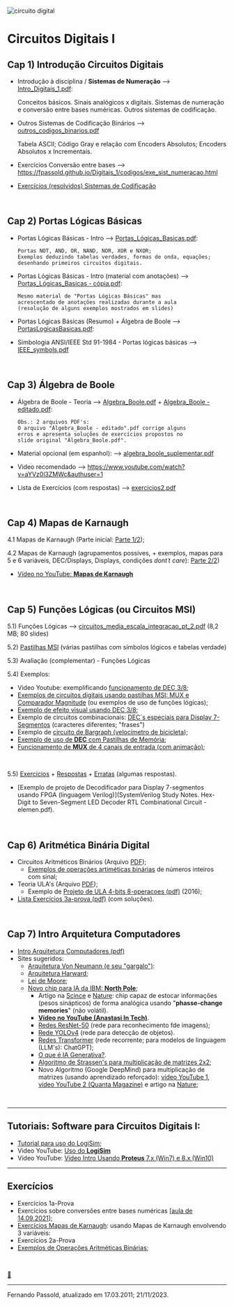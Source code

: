 <!-- title: Circuitos Digitais I -->

![circuito digital](https://images.unsplash.com/photo-1517077304055-6e89abbf09b0?ixlib=rb-1.2.1&ixid=MXwxMjA3fDB8MHxwaG90by1wYWdlfHx8fGVufDB8fHw%3D&auto=format&fit=crop&w=1650&q=80)

# Circuitos Digitais I

## Cap 1) Introdução Circuitos Digitais

* Introdução à disciplina / **Sistemas de Numeração** --> [Intro_Digitais_1.pdf](cap1/Intro_Digitais_1.pdf):

  Conceitos básicos.
  	Sinais analógicos x digitais.
  	Sistemas de numeração e conversão entre bases numéricas.
  	Outros sistemas de codificação.

* Outros Sistemas de Codificação Binários --> [outros_codigos_binarios.pdf](cap1/outros_codigos_binarios.pdf)

  Tabela ASCII;
  	Código Gray e relação com Encoders Absolutos;
  	Encoders Absolutos x Incrementais.

* Exercícios Conversão entre bases
      --> https://fpassold.github.io/Digitais_1/codigos/exe_sist_numeracao.html


* [Exercícios (resolvidos) Sistemas de Codificação](cap1/exemplos_conversao_base.html) <!-- [exemplos_conversao_base.pdf](cap1/) -->

&nbsp;

## Cap 2) Portas Lógicas Básicas

* Portas Lógicas Básicas - Intro --> [Portas_Lógicas_Basicas.pdf](cap2/Portas_Logicas_Basicas.pdf):

      Portas NOT, AND, OR, NAND, NOR, XOR e NXOR;
      Exemplos deduzindo tabelas verdades, formas de onda, equações;
      desenhando primeiros circuitos digitais.

* Portas Lógicas Básicas - Intro (material com anotações) --> [Portas_Lógicas_Basicas - cópia.pdf](cap2/Portas_Logicas_Basicas%20-%20cópia.pdf):

      Mesmo material de "Portas Lógicas Básicas" mas
      acrescentado de anotações realizadas durante a aula
      (resolução de alguns exemplos mostrados em slides)

<!--
		2.2) Aula (gravada): Portas Lógicas BásicasItem postado: 11 de ago. de 2022
		2.3) Aula (gravada): Portas lógicas básicas - exemplos (10.08.2021)Item postado: 11 de ago. de 2022
		2.4) Aula Gravada: Portas XOR NXOR - equações - exercícios portas básicas (10.08.2021)Item postado: 11 de ago. de 2022
--> 

* Portas Lógicas Básicas (Resumo) + Álgebra de Boole --> [PortasLogicasBasicas.pdf](cap2/PortasLogicasBasicas.pdf):

* Simbologia ANSI/IEEE Std 91-1984 - Portas lógicas básicas --> [IEEE_symbols.pdf](cap2/IEEE_Symbols.pdf)

&nbsp;

## Cap 3) Álgebra de Boole

* Álgebra de Boole - Teoria --> [Algebra_Boole.pdf](cap3/Algebra_Boole.pdf) + [Algebra_Boole - editado.pdf](cap3/Algebra_Boole%20-%20editado.pdf):

      Obs.: 2 arquivos PDF's:
      O arquivo "Álgebra_Boole - editado".pdf corrige alguns
      erros e apresenta soluções de exercícios propostos no
      slide original "Álgebra_Boole.pdf".

* Material opcional (em espanhol): --> [algebra_boole_suplementar.pdf](cap3/algebra_boole_suplementar.pdf)

* Video recomendado --> https://www.youtube.com/watch?v=aYVz0l3ZMWc&authuser=1

* Lista de Exercícios (com respostas) --> [exercicios2.pdf](cap3/exercicios2.pdf)

&nbsp;

## Cap 4) Mapas de Karnaugh
4.1 Mapas de Karnaugh (Parte inicial: [Parte 1/2](4_Karnaugh/4_mapas_karnaugh_keynote_novo.pdf));

4.2 Mapas de Karnaugh (agrupamentos possíves, + exemplos, mapas para 5 e 6 variáveis, DEC/Displays, Displays, condições *dont´t care*): [Parte 2/2](4_Karnaugh/Mapas_Karnaugh_2a_parte_2023.pdf))

* [Vídeo no YouTube: **Mapas de Karnaugh**](https://youtu.be/ohRBnobVvgo?si=Ph7Zm48IPD7AOdcp)

&nbsp;

## Cap 5) Funções Lógicas (ou Circuitos MSI)

5.1) Funções Lógicas --> [circuitos_media_escala_integracao_pt_2.pdf](msi/circuitos_media_escala_integracao_pt_2.pdf) (8,2 MB; 80 slides)

5.2) [Pastilhas MSI](msi/pastilhas_MSI.pdf)  (várias pastilhas com símbolos lógicos e tabelas verdade)

5.3) Avaliação (complementar) - Funções Lógicas

5.4) Exemplos:

* Video Youtube: exemplificando [funcionamento de DEC 3/8](https://youtu.be/ZnH7KCXbZhc?si=k65qQc6xv5jaiNcu);
* [Exemplos de circuitos digitais usando pastilhas MSI: MUX e Comparador Magnitude](MSI_exemplos/exercicios_01.html) (ou exemplos de uso de funções lógicas);
* [Exemplo de efeito visual usando DEC 3/8](Lab_9_Efeito_Visual/Lab_9_Efeito_Visual_Usando_DEC.html);
* Exemplo de circuitos combinacionais: [DEC´s especiais para Display 7-Segmentos](https://youtu.be/MxOgABeGGLg?si=XPuZK49xv6NUeLad) (caracteres diferentes; "frases")
* Exemplo de [circuito de Bargraph (velocímetro de bicicleta](https://youtu.be/EuQ4-OHVD6w?si=FHujYx9g7wQQAYE0));
* [Exemplo de uso de **DEC** com Pastilhas de Memória](resumo_MSI/exemplo_uso_DEC.html);
* [Funcionamento de **MUX** de 4 canais de entrada (com animação)](Funcionamento_MUX/funcionamento_MUX_4.html);

&nbsp;

5.5) [Exercícios](msi/exercicios_4.pdf)  + [Respostas](msi/exercicios_4_respuestas.pdf)  + [Erratas](msi/Errata_2a_lista_exercicios_digitais_1.pdf) (algumas respostas).

*   [Exemplo de projeto de Decodificador para Display 7-segmentos usando FPGA (linguagem Verilog)](SystemVerilog Study Notes. Hex-Digit to Seven-Segment LED Decoder RTL Combinational Circuit - elemen.pdf).

&nbsp;

## Cap 6) Aritmética Binária Digital

*   Circuitos Aritméticos Binários (Arquivo [PDF](ula/Aritmetica_Digital_KeyNote_v5.pdf));
    *   [Exemplos de operações artiméticas binárias](exemplos_operacoes_sinais/exemplos_operacoes.html) de números inteiros com sinal;
*   Teoria ULA's (Arquivo [PDF](ula/ULAs.pdf));
    *   Exemplo de [Projeto de ULA 4-bits 8-operacoes (pdf)](exe_ulas/projeto_exemplo_ULA_4-bits_8-operacoes.pdf) (2016);
*   [Lista Exercícios 3a-prova (pdf)](exe_ulas/digitais_1_exerecicios_p3.pdf) (com soluções).

&nbsp;

## Cap 7) Intro Arquitetura Computadores

*    [Intro Arquitetura Computadores (pdf)](intro_arquitetura_computadores.pdf) 
*   Sites sugeridos:
    *   [Arquitetura Von Neumann (e seu "gargalo")](https://en.wikipedia.org/wiki/Von_Neumann_architecture):
    *   [Arquitetura Harward](https://en.wikipedia.org/wiki/Harvard_architecture);
    *   [Lei de Moore](https://en.wikipedia.org/wiki/Moore%27s_law);
    *   [Novo chip para IA da IBM: **North Pole**](https://research.ibm.com/blog/northpole-ibm-ai-chip);
        *   Artigo na [Scince](https://www.science.org/doi/full/10.1126/science.adh1174) e [Nature](https://www.nature.com/articles/s41586-023-06337-5): chip capaz de estocar informações (pesos sinápticos) de forma analógica usando "**phasse-change memories**" (não volátil).
        *   **[Vídeo no YouTube (Anastasi In Tech)](https://www.youtube.com/watch?v=p0W5eHn5sZ0)**.
        *   [Redes ResNet-50](https://huggingface.co/microsoft/resnet-50) (rede para reconhecimento fde imagens);
        *   [Rede YOLOv4](https://arxiv.org/abs/2004.10934) (rede para detecção de objetos).
        *   [Redes Transformer](https://blog.research.google/2017/08/transformer-novel-neural-network.html) (rede recorrente; para modelos de linguagem (LLM's): ChatGPT);
        *   [O que é IA Generativa?](https://research.ibm.com/blog/what-is-generative-AI).
        *   [Algoritmo de Strassen's para multiplicação de matrizes 2x2](https://www.quantamagazine.org/ai-reveals-new-possibilities-in-matrix-multiplication-20221123/);
        *   Novo Algoritmo (Google DeepMind) para multiplicação de matrizes (usando aprendizado reforçado): [vídeo YouTube 1](https://www.youtube.com/watch?v=WHuH4qSqoRs), [video YouTube 2 (Quanta Magazine)](https://www.youtube.com/watch?v=fDAPJ7rvcUw) e artigo na [Nature](https://www.nature.com/articles/s41586-022-05172-4);

&nbsp;

----

## Tutoriais: Software para Circuitos Digitais I:

* [Tutorial para uso do LogiSim](Uso_LogiSim.html);
* Video YouTube: [Uso do **LogiSim**](https://youtu.be/NBPMN7aTm_Y?si=f9tcww26C64ca5Bm)
* Vídeo YouTube: [Video Intro Usando **Proteus** 7.x (Win7) e 8.x (Win10)](https://youtu.be/4wIsafBMCFs)

----

## Exercícios

* Exercícios 1a-Prova
* 	Exercícios sobre conversões entre bases numéricas [[aula de 14.09.2021](codigos/exe_sist_numeracao.html)];
* [Exercícios Mapas de Karnaugh](exe_mapas_K_2021_1/exemplos_mapas_K3.html): usando Mapas de Karnaugh envolvendo 3 variáveis:
* Exercícios 2a-Prova
* [Exemplos de Operações Aritméticas Binárias](exemplos_operacoes_sinais/exemplos_operacoes.html);

&nbsp;

[:guitar:](https://youtu.be/ZLQiD4_OiLU?si=5MThm5cd2kzeSy7q)

---

Fernando Passold, atualizado em 17.03.2011; 21/11/2023.
